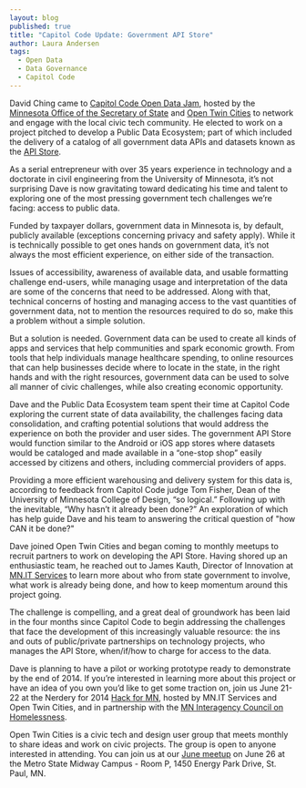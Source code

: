 ```yaml
---
layout: blog
published: true
title: "Capitol Code Update: Government API Store"
author: Laura Andersen
tags: 
  - Open Data
  - Data Governance
  - Capitol Code
---
```


David Ching came to <a href="http://capitolcode.mn.gov/" target="_blank">Capitol Code Open Data Jam</a>, hosted by the <a href="http://www.sos.state.mn.us/" target="_blank">Minnesota Office of the Secretary of State</a> and <a href="http://www.opentwincities.org/" target="_blank">Open Twin Cities</a> to network and engage with the local civic tech community. He elected to work on a project pitched to develop a Public Data Ecosystem; part of which included the delivery of a catalog of all government data APIs and datasets known as the <a href="http://prezi.com/bcz4m35brttp/capitol-code-22214/" target="_blank">API Store</a>.
 
As a serial entrepreneur with over 35 years experience in technology and a doctorate in civil engineering from the University of Minnesota, it’s not surprising Dave is now gravitating toward dedicating his time and talent to exploring one of the most pressing government tech challenges we’re facing: access to public data.
 
Funded by taxpayer dollars, government data in Minnesota is, by default, publicly available (exceptions concerning privacy and safety apply).  While it is technically possible to get ones hands on government data, it’s not always the most efficient experience, on either side of the transaction.
 
Issues of accessibility, awareness of available data, and usable formatting challenge end-users, while managing usage and interpretation of the data are some of the concerns that need to be addressed.  Along with that, technical concerns of hosting and managing access to the vast quantities of government data, not to mention the resources required to do so, make this a problem without a simple solution.
 
But a solution is needed. Government data can be used to create all kinds of apps and services that help communities and spark economic growth. From tools that help individuals manage healthcare spending, to online resources that can help businesses decide where to locate in the state, in the right hands and with the right resources, government data can be used to solve all manner of civic challenges, while also creating economic opportunity.
 
Dave and the Public Data Ecosystem team spent their time at Capitol Code exploring the current state of data availability, the challenges facing data consolidation, and crafting potential solutions that would address the experience on both the provider and user sides. The government API Store would function similar to the Android or iOS app stores where datasets would be cataloged and made available in a “one-stop shop” easily accessed by citizens and others, including commercial providers of apps.
 
Providing a more efficient warehousing and delivery system for this data is, according to feedback from Capitol Code judge Tom Fisher, Dean of the University of Minnesota College of Design, “so logical.” Following up with the inevitable, “Why hasn’t it already been done?” An exploration of which has help guide Dave and his team to answering the critical question of "how CAN it be done?" 
 
Dave joined Open Twin Cities and began coming to monthly meetups to recruit partners to work on developing the API Store. Having shored up an enthusiastic team, he reached out to James Kauth, Director of Innovation at <a href="http://mn.gov/oet/" target="_blank">MN.IT Services</a> to learn more about who from state government to involve, what work is already being done, and how to keep momentum around this project going.
 
The challenge is compelling, and a great deal of groundwork has been laid in the four months since Capitol Code to begin addressing the challenges that face the development of this increasingly valuable resource: the ins and outs of public/private partnerships on technology projects, who manages the API Store, when/if/how to charge for access to the data.
 
Dave is planning to have a pilot or working prototype ready to demonstrate by the end of 2014. If you’re interested in learning more about this project or have an idea of you own you’d like to get some traction on, join us June 21-22 at the Nerdery for 2014 <a href="http://hackformn.org/" target="_blank">Hack for MN</a>, hosted by MN.IT Services and Open Twin Cities, and in partnership with the <a href="http://www.headinghomeminnesota.org/" target="_blank">MN Interagency Council on Homelessness</a>.
 
Open Twin Cities is a civic tech and design user group that meets monthly to share ideas and work on civic projects. The group is open to anyone interested in attending. You can join us at our <a href="http://www.meetup.com/OpenTwinCities/" target="_blank">June meetup</a> on June 26 at the Metro State Midway Campus - Room P, 1450 Energy Park Drive, St. Paul, MN.
